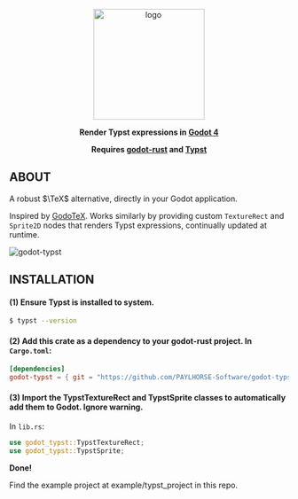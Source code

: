<p align="center">
<img src="https://github.com/paylhorse/godot-typst/assets/74363924/61433620-8126-46a4-8deb-39c7eac1c5f1" alt="logo" width="200"/>
</p>
<p align="center">
<b>Render Typst expressions in <a href="https://github.com/godotengine/godot">Godot 4</a></b>
</p>
<p align="center">
<b>Requires <a href="https://github.com/godot-rust/gdext">godot-rust</a> and <a href="https://github.com/typst/typst">Typst</a></b>
</p>

## ABOUT
A robust $\TeX$ alternative, directly in your Godot application.

Inspired by [GodoTeX](https://github.com/file-acomplaint/GodoTeX). Works similarly by providing custom ```TextureRect``` and ```Sprite2D``` nodes that renders Typst expressions, continually updated at runtime.

![godot-typst](https://github.com/PAYLHORSE-Software/godot-typst/assets/74363924/a1a0af08-8725-4c7d-8a80-f3adc60fd132)

## INSTALLATION
#### (1) Ensure Typst is installed to system.
```bash
$ typst --version
```
#### (2) Add this crate as a dependency to your godot-rust project. In ``Cargo.toml``:

```toml
[dependencies]
godot-typst = { git = "https://github.com/PAYLHORSE-Software/godot-typst" }
```
#### (3) Import the TypstTextureRect and TypstSprite classes to automatically add them to Godot. Ignore warning. 

In ``lib.rs``:

```rs
use godot_typst::TypstTextureRect;
use godot_typst::TypstSprite;
```

**Done!**

Find the example project at example/typst_project in this repo.
